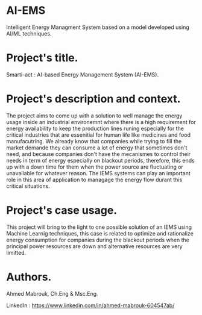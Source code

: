 AI-EMS
==============================

Intelligent Energy Managment System based on a model developed using AI/ML techniques.



Project's title.
=================

Smarti-act : AI-based Energy Management System (AI-EMS). 


Project's description and context. 
===============================


The project aims to come up with a solution to well manage the energy usage inside an industrial environemnt where there is a high requirement for energy availability to keep the production lines runing especially for the critical industries that are essenitial for human life like medicines and food manufacutring. We already know that companies while trying to fill the market demande they can consume a lot of energy that sometimes don't need, and because companies don't have the mecanismes to control their needs in term of energy especially on blackout periods, therefore, this ends up with a down time for them when the power source are fluctuating or unavailable for whatever reason. The IEMS systems can play an important role in this area of application to managage the energy flow durant this critical situations. 




Project's case usage.
====================

This project will bring to the light to one possible solution of an IEMS using Machine Learnig techniques, this case is related to optimize and rationalize energy consumption for companies during the blackout periods when the principal power resources are down and alternative resources are very limitted. 


Authors.
======================

Ahmed Mabrouk, Ch.Eng & Msc.Eng.

LinkedIn : https://www.linkedin.com/in/ahmed-mabrouk-604547ab/

